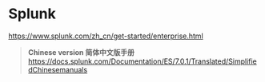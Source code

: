 # Splunk

https://www.splunk.com/zh_cn/get-started/enterprise.html


>**Chinese version 简体中文版手册** https://docs.splunk.com/Documentation/ES/7.0.1/Translated/SimplifiedChinesemanuals
